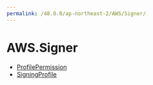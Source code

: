 ```yaml
---
permalink: /48.0.0/ap-northeast-2/AWS/Signer/
---
```


# AWS.Signer



* [ProfilePermission](ProfilePermission.md)
* [SigningProfile](SigningProfile.md)